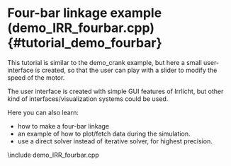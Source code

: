 Four-bar linkage example (demo_IRR_fourbar.cpp)  {#tutorial_demo_fourbar}
==========================

This tutorial is similar to the demo_crank example, 
but here a small user-interface is created, so that 
the user can play with a slider to modify the speed 
of the motor. 

The user interface is created with simple GUI features 
of Irrlicht, but other kind of interfaces/visualization 
systems could be used. 

Here you can also learn:

-  how to make a four-bar linkage
-  an example of how to plot/fetch data during the simulation.
-  use a direct solver instead of iterative solver, for 
   highest precision. 

\include demo_IRR_fourbar.cpp

